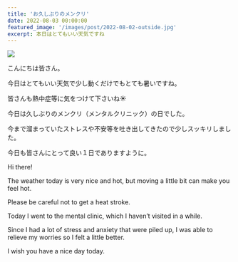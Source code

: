 ```yaml
---
title: 'お久しぶりのメンクリ'
date: 2022-08-03 00:00:00
featured_image: '/images/post/2022-08-02-outside.jpg'
excerpt: 本日はとてもいい天気ですね
---
```


![](https://yutarochan.github.io/yurumina/images/post/2022-08-02-outside.jpg)

こんにちは皆さん。

今日はとてもいい天気で少し動くだけでもとても暑いですね。

皆さんも熱中症等に気をつけて下さいね☀️

今日は久しぶりのメンクリ（メンタルクリニック）の日でした。

今まで溜まっていたストレスや不安等を吐き出してきたので少しスッキリしました。

今日も皆さんにとって良い１日でありますように。


Hi there!

The weather today is very nice and hot, but moving a little bit can make you feel hot.

Please be careful not to get a heat stroke.

Today I went to the mental clinic, which I haven’t visited in a while.

Since I had a lot of stress and anxiety that were piled up, I was able to relieve my worries so I felt a little better.

I wish you have a nice day today.

